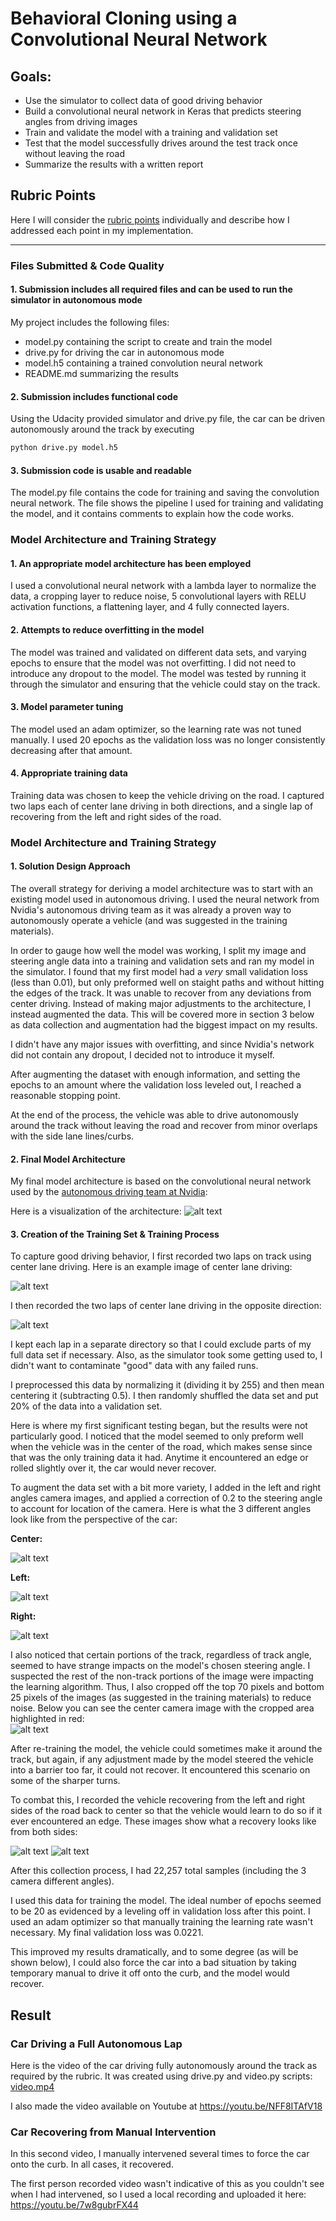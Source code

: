 # **Behavioral Cloning using a Convolutional Neural Network** 

## Goals: 
* Use the simulator to collect data of good driving behavior
* Build a convolutional neural network in Keras that predicts steering angles from driving images
* Train and validate the model with a training and validation set
* Test that the model successfully drives around the test track once without leaving the road
* Summarize the results with a written report

[//]: # (Image References)

[image1]: ./examples/cnn-architecture-624x890.png "Model Visualization"
[image2]: ./examples/Centerdriving.png "Center Driving"
[image3]: ./examples/Centerdriving_reversed.png "Center Driving Reversed"
[image4]: ./examples/LeftRecovery.png "Left Recovery"
[image5]: ./examples/RightRecovery.png "Right Recovery"
[image6]: ./examples/center_2018_08_21_15_37_30_274.jpg "Center Cam"
[image7]: ./examples/left_2018_08_21_15_37_30_274.jpg "Left Cam"
[image8]: ./examples/right_2018_08_21_15_37_30_274.jpg "Right Cam"
[image9]: ./examples/center_cropped.jpg "Cropped Cam"

## Rubric Points
Here I will consider the [rubric points](https://review.udacity.com/#!/rubrics/432/view) individually and describe how I addressed each point in my implementation.  

---
### Files Submitted & Code Quality

#### 1. Submission includes all required files and can be used to run the simulator in autonomous mode

My project includes the following files:
* model.py containing the script to create and train the model
* drive.py for driving the car in autonomous mode
* model.h5 containing a trained convolution neural network 
* README.md summarizing the results

#### 2. Submission includes functional code
Using the Udacity provided simulator and drive.py file, the car can be driven autonomously around the track by executing 
```sh
python drive.py model.h5
```

#### 3. Submission code is usable and readable

The model.py file contains the code for training and saving the convolution neural network. The file shows the pipeline I used for training and validating the model, and it contains comments to explain how the code works.

### Model Architecture and Training Strategy

#### 1. An appropriate model architecture has been employed

I used a convolutional neural network with a lambda layer to normalize the data, a cropping layer to reduce noise, 5 convolutional layers with RELU activation functions, a flattening layer, and 4 fully connected layers.

#### 2. Attempts to reduce overfitting in the model

The model was trained and validated on different data sets, and varying epochs to ensure that the model was not overfitting.  I did not need to introduce any dropout to the model. The model was tested by running it through the simulator and ensuring that the vehicle could stay on the track.

#### 3. Model parameter tuning

The model used an adam optimizer, so the learning rate was not tuned manually.  I used 20 epochs as the validation loss was no longer consistently decreasing after that amount.

#### 4. Appropriate training data

Training data was chosen to keep the vehicle driving on the road. I captured two laps each of center lane driving in both directions, and a single lap of recovering from the left and right sides of the road. 

### Model Architecture and Training Strategy

#### 1. Solution Design Approach

The overall strategy for deriving a model architecture was to start with an existing model used in autonomous driving. I used the neural network from Nvidia's autonomous driving team as it was already a proven way to autonomously operate a vehicle (and was suggested in the training materials).

In order to gauge how well the model was working, I split my image and steering angle data into a training and validation sets and ran my model in the simulator.  I found that my first model had a _very_ small validation loss (less than 0.01), but only preformed well on staight paths and without hitting the edges of the track.  It was unable to recover from any deviations from center driving.  Instead of making major adjustments to the architecture, I instead augmented the data.  This will be covered more in section 3 below as data collection and augmentation had the biggest impact on my results.     

I didn't have any major issues with overfitting, and since Nvidia's network did not contain any dropout, I decided not to introduce it myself. 

After augmenting the dataset with enough information, and setting the epochs to an amount where the validation loss leveled out, I reached a reasonable stopping point.  

At the end of the process, the vehicle was able to drive autonomously around the track without leaving the road and recover from minor overlaps with the side lane lines/curbs.

#### 2. Final Model Architecture

My final model architecture is based on the convolutional neural network used by the [autonomous driving team at Nvidia](https://devblogs.nvidia.com/deep-learning-self-driving-cars/):

Here is a visualization of the architecture:
![alt text][image1]

#### 3. Creation of the Training Set & Training Process

To capture good driving behavior, I first recorded two laps on track using center lane driving. Here is an example image of center lane driving:

![alt text][image2]

I then recorded the two laps of center lane driving in the opposite direction:

![alt text][image3]

I kept each lap in a separate directory so that I could exclude parts of my full data set if necessary.  Also, as the simulator took some getting used to, I didn't want to contaminate "good" data with any failed runs.

I preprocessed this data by normalizing it (dividing it by 255) and then mean centering it (subtracting 0.5). I then randomly shuffled the data set and put 20% of the data into a validation set.  

Here is where my first significant testing began, but the results were not particularly good.  I noticed that the model seemed to only preform well when the vehicle was in the center of the road, which makes sense since that was the only training data it had.  Anytime it encountered an edge or rolled slightly over it, the car would never recover. 

To augment the data set with a bit more variety, I added in the left and right angles camera images, and applied a correction of 0.2 to the steering angle to account for location of the camera.  Here is what the 3 different angles look like from the perspective of the car:

**Center:**

![alt text][image6]

**Left:**

![alt text][image7]

**Right:**

![alt text][image8]

I also noticed that certain portions of the track, regardless of track angle, seemed to have strange impacts on the model's chosen steering angle.  I suspected the rest of the non-track portions of the image were impacting the learning algorithm. Thus, I also cropped off the top 70 pixels and bottom 25 pixels of the images (as suggested in the training materials) to reduce noise.  Below you can see the center camera image with the cropped area highlighted in red:  
![alt text][image9]

After re-training the model, the vehicle could sometimes make it around the track, but again, if any adjustment made by the model steered the vehicle into a barrier too far, it could not recover.  It encountered this scenario on some of the sharper turns.  

To combat this, I recorded the vehicle recovering from the left and right sides of the road back to center so that the vehicle would learn to do so if it ever encountered an edge.  These images show what a recovery looks like from both sides:

![alt text][image4]
![alt text][image5]

After this collection process, I had 22,257 total samples (including the 3 camera different angles). 

I used this data for training the model. The ideal number of epochs seemed to be 20 as evidenced by a leveling off in validation loss after this point.  I used an adam optimizer so that manually training the learning rate wasn't necessary.  My final validation loss was 0.0221.

This improved my results dramatically, and to some degree (as will be shown below), I could also force the car into a bad situation by taking temporary manual to drive it off onto the curb, and the model would recover. 

## Result

### Car Driving a Full Autonomous Lap
Here is the video of the car driving fully autonomously around the track as required by the rubric.  It was created using drive.py and video.py scripts: [video.mp4](video.mp4)

I also made the video available on Youtube at https://youtu.be/NFF8ITAfV18

### Car Recovering from Manual Intervention
In this second video, I manually intervened several times to force the car onto the curb.  In all cases, it recovered. 

The first person recorded video wasn't indicative of this as you couldn't see when I had intervened, so I used a local recording and uploaded it here: https://youtu.be/7w8gubrFX44
